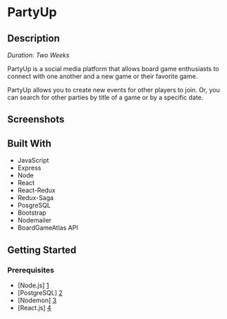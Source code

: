 
# PartyUp

## Description
*Duration: Two Weeks*

PartyUp is a social media platform that allows board game enthusiasts to connect with one another and a new game or their favorite game.

PartyUp allows you to create new events for other players to join. Or, you can search for other parties by title of a game or by a specific date.


## Screenshots

## Built With
* JavaScript
* Express
* Node
* React
* React-Redux
* Redux-Saga
* PosgreSQL
* Bootstrap
* Nodemailer
* BoardGameAtlas API

## Getting Started
### Prerequisites
* [Node.js] [1]
* [PostgreSQL] [2]
* [Nodemon] [3]
* [React.js] [4]

[1]: https://nodejs.org/en/
[2]: https://www.postgresql.org/
[3]: https://nodemon.io/
[4]: https://reactjs.org/